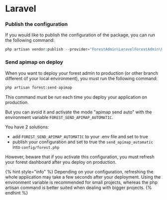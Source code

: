 # Laravel

### Publish the configuration

If you would like to publish the configuration of the package, you can run the following command:

```php
php artisan vendor:publish --provider="ForestAdmin\LaravelForestAdmin\ForestServiceProvider" --tag=config
```

### Send apimap on deploy

When you want to deploy your forest admin to production (or other branch different of your local environment), you must run the following command:

```php
php artisan forest:send-apimap
```
This command must be run each time you deploy your application on production.

But you can avoid it and activate the mode "apimap send auto" with the environment variable `FOREST_SEND_APIMAP_AUTOMATIC`.

You have 2 solutions:
- add `FOREST_SEND_APIMAP_AUTOMATIC` to your .env file and set to true
- publish your configuration and set to true the `send_apimap_automatic` into `config/forest.php`


However, beware that if you activate this configuration, you must refresh your forest dashboard after you deploy on production.

{% hint style="info" %}
Depending on your configuration, refreshing the whole application may take a few seconds after your deployment. Using the environment variable is recommended for small projects, whereas the php artisan command is better suited when dealing with bigger projects.
{% endhint %}
